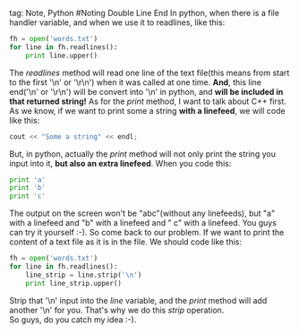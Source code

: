 tag: Note, Python
#Noting Double Line End
In python, when there is a file handler variable, and when we use it to readlines, like this:
```python
fh = open('words.txt')
for line in fh.readlines():
    print line.upper()
```
The *readlines* method will read one line of the text file(this means from start to the first '\n' or '\r\n') when it was called at one time. **And**, this line end('\n' or '\r\n') will be convert into '\n' in python, and **will
be included in that returned string!** 
As for the *print* method, I want to talk about C++ first. 
As we know, if we want to print some a string **with a linefeed**, we will code like this:
```c
cout << "Some a string" << endl;
```
But, in python, actually the *print* method will not only print the string you input into it, **but also an extra linefeed**. 
When you code this:
```python
print 'a'
print 'b'
print 'c'
```
The output on the screen won't be "abc"(without any linefeeds), but "a" with a linefeed and "b" with a linefeed and " c" with a linefeed. 
You guys can try it yourself :-). 
So come back to our problem. If we want to print the content of a text file as it is in the file. We should code like this:
```python
fh = open('words.txt')
for line in fh.readlines():
    line_strip = line.strip('\n')
    print line_strip.upper()
```
Strip that '\n' input into the *line* variable, and the *print* method will add another '\n' for you. That's why we do this *strip* operation.  
So guys, do you catch my idea :-).
